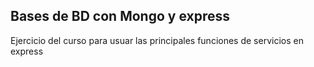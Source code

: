 ## Bases de BD con Mongo y express

Ejercicio del curso para usuar las principales funciones de servicios en express